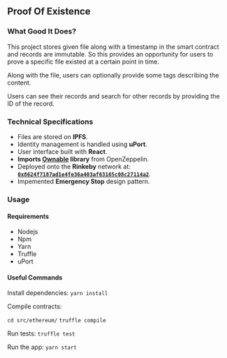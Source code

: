 ## Proof Of Existence

### What Good It Does?

This project stores given file along with a timestamp in the smart contract and records are immutable. So this provides an opportunity for users to prove a specific file existed at a certain point in time. 

Along with the file, users can optionally provide some tags describing the content.

Users can see their records and search for other records by providing the ID of the record.

### Technical Specifications

- Files are stored on **IPFS**. 
- Identity management is handled using **uPort**.
- User interface built with **React**.
- **Imports [Ownable](https://github.com/OpenZeppelin/openzeppelin-solidity/blob/master/contracts/ownership/Ownable.sol) library** from OpenZeppelin.
- Deployed onto the **Rinkeby** network at: [**`0x8624f7187ad1e4fe36a403af63165c08c27114a2`**](https://rinkeby.etherscan.io/address/0x8624f7187ad1e4fe36a403af63165c08c27114a2).
- Impemented **Emergency Stop** design pattern.

###  Usage
#### Requirements
 - Nodejs
 - Npm
 - Yarn
 - Truffle
 - uPort
 
#### Useful Commands

Install dependencies: 
```yarn install```

Compile contracts:

```cd src/ethereum/```
```truffle compile```

Run tests:
```truffle test```

Run the app:
```yarn start```
